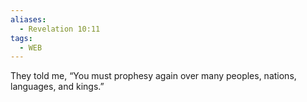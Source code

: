 ```yaml
---
aliases:
  - Revelation 10:11
tags:
  - WEB
---
```

They told me, “You must prophesy again over many peoples, nations, languages, and kings.”